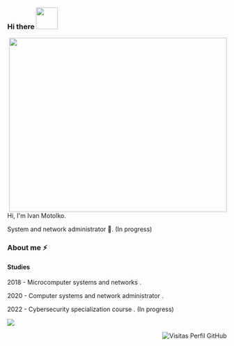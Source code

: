 ### Hi there <img  width="50" src="https://media.tenor.com/images/e15dd81c7f6d3abbd2dfb904f8844e35/tenor.gif">
<img align="right" width="500" height="400" src="https://64.media.tumblr.com/dd1158afca966cfedac990642113d99b/tumblr_o7a29vlVAx1ton0qpo1_500.gif">
<!--
**Ivaan04/Ivaan04** is a ✨ _special_ ✨ repository because its `README.md` (this file) appears on your GitHub profile. -->

Hi, I'm Ivan Motolko.


System and network administrator :robot:. (In progress)

### About me ⚡

#### Studies

<p> 2018 - Microcomputer systems and networks . </p>
<p> 2020 - Computer systems and network administrator . </p>
<p> 2022 - Cybersecurity specialization course . (In progress) </p>


<p>
  <a href="https://imotolko.com">
    <img src="https://pa1.narvii.com/6539/688fb3fae2b62af1fd20c1481ac27e22b8f47326_hq.gif" >
  </a>
</p>

</p>
<a href="https://github.com/KeyCuevasMelgarejo/KeyCuevasMelgarejo">
    <img align="right" title="Visitas Perfil GitHub" src="https://botonivaan04.herokuapp.com/"/></a>
</p>
